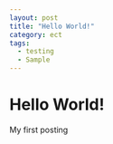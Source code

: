 ```yaml
---
layout: post
title: "Hello World!"
category: ect
tags:
  - testing
  - Sample
---
```


# Hello World!
My first posting
